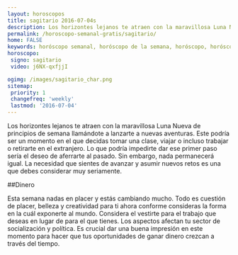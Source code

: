 ```yaml
---
layout: horoscopos
title: sagitario 2016-07-04s 
description: Los horizontes lejanos te atraen con la maravillosa Luna Nueva de principios de semana llamándote a lanzarte a nuevas aventuras. Este podría ser un momento en el que decidas tomar una clase, viajar o incluso trabajar o retirarte en el extranjero. Lo que podría impedirte dar ese primer paso sería el deseo de aferrarte al pasado. Sin embargo, nada permanecerá igual. La necesidad que sientes de avanzar y asumir nuevos retos es una que debes considerar muy seriamente.
permalink: /horoscopo-semanal-gratis/sagitario/
home: FALSE
keywords: horóscopo semanal, horóscopo de la semana, horóscopo, horóscopo gratis,horóscopos, horóscopo esperanza gracia, horoscopos sagitario la semana, horóscopos gratis, Tarot, Astrologia, Zodíaco, sagitario, horoscopo gratis
horoscopo:
 signo: sagitario
 video: j6NX-qxfjjI

ogimg: /images/sagitario_char.png
sitemap:
 priority: 1
 changefreq: 'weekly'
 lastmod: '2016-07-04'
---
```



Los horizontes lejanos te atraen con la maravillosa Luna Nueva de principios de semana llamándote a lanzarte a nuevas aventuras. Este podría ser un momento en el que decidas tomar una clase, viajar o incluso trabajar o retirarte en el extranjero. Lo que podría impedirte dar ese primer paso sería el deseo de aferrarte al pasado. Sin embargo, nada permanecerá igual. La necesidad que sientes de avanzar y asumir nuevos retos es una que debes considerar muy seriamente.

##Dinero

Esta semana nadas en placer y estás cambiando mucho. Todo es cuestión de placer, belleza y creatividad para ti ahora conforme consideras la forma en la cuál exponerte al mundo. Considera el vestirte para el trabajo que deseas en lugar de para el que tienes. Los aspectos afectan tu sector de socialización y política. Es crucial dar una buena impresión en este momento para hacer que tus oportunidades de ganar dinero crezcan a través del tiempo.